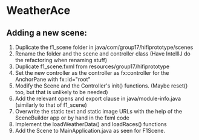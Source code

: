 # WeatherAce

## Adding a new scene:
1. Duplicate the f1_scene folder in java/com/group17/hifiprototype/scenes 
2. Rename the folder and the scene and controller class (Have IntellIJ do the refactoring when renaming stuff)
3. Duplicate f1_scene.fxml from resources/group17/hifiprototype 
4. Set the new controller as the controller as fx:controller for the AnchorPane with fx::id="root"
5. Modify the Scene and the Controller's init() functions. (Maybe reset() too, but that is unlikely to be needed)
6. Add the relevant opens and export clause in java/module-info.java (similarly to that of f1_scene)
7. Overwrite the static text and static image URLs with the help of the SceneBuilder app or by hand in the fxml code
8. Implement the loadWeatherData() and loadRaces() functions
9. Add the Scene to MainApplication.java as seen for F1Scene.